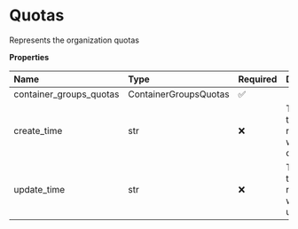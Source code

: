 # Quotas

Represents the organization quotas

**Properties**

| Name                    | Type                  | Required | Description                            |
| :---------------------- | :-------------------- | :------- | :------------------------------------- |
| container_groups_quotas | ContainerGroupsQuotas | ✅       |                                        |
| create_time             | str                   | ❌       | The time the resource was created      |
| update_time             | str                   | ❌       | The time the resource was last updated |
